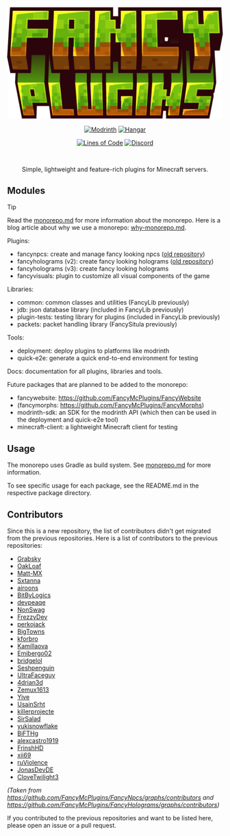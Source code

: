 # 

<div align="center">

![](docs/src/static/fancyplugins-banner.png)

[![Modrinth](https://cdn.jsdelivr.net/npm/@intergrav/devins-badges@3/assets/compact/available/modrinth_vector.svg)](https://modrinth.com/user/Oliver)
[![Hangar](https://cdn.jsdelivr.net/npm/@intergrav/devins-badges@3/assets/compact/available/hangar_vector.svg)](https://hangar.papermc.io/Oliver)

[![Lines of Code](https://tokei.rs/b1/github/fancymcplugins/fancyplugins?category=code)](https://github.com/fancymcplugins/fancyplugins)
[![Discord](https://img.shields.io/discord/899740810956910683?cacheSeconds=3600&logo=discord&logoColor=white&label=%20&labelColor=%235865F2&color=%23707BF4)](https://discord.gg/ZUgYCEJUEx)

<br />

Simple, lightweight and feature-rich plugins for Minecraft servers.

</div>

## Modules

> [!TIP]
> Read the [monorepo.md](docs/src/development-guidelines/monorepo.md) for more information about the monorepo.
> Here is a blog article about why we use a monorepo: [why-monorepo.md](docs/src/blog/why-monorepo.md).

Plugins:
- fancynpcs: create and manage fancy looking npcs ([old repository](https://github.com/FancyMcPlugins/FancyNpcs))
- fancyholograms (v2): create fancy looking holograms ([old repository](https://github.com/FancyMcPlugins/FancyHolograms))
- fancyholograms (v3): create fancy looking holograms
- fancyvisuals: plugin to customize all visual components of the game

Libraries:
- common: common classes and utilities (FancyLib previously)
- jdb: json database library (included in FancyLib previously)
- plugin-tests: testing library for plugins (included in FancyLib previously)
- packets: packet handling library (FancySitula previously)

Tools:
- deployment: deploy plugins to platforms like modrinth
- quick-e2e: generate a quick end-to-end environment for testing

Docs: documentation for all plugins, libraries and tools.

Future packages that are planned to be added to the monorepo:
- fancywebsite: https://github.com/FancyMcPlugins/FancyWebsite
- (fancymorphs: https://github.com/FancyMcPlugins/FancyMorphs)
- modrinth-sdk: an SDK for the modrinth API (which then can be used in the deployment and quick-e2e tool)
- minecraft-client: a lightweight Minecraft client for testing

## Usage

The monorepo uses Gradle as build system. See [monorepo.md](docs/src/development-guidelines/monorepo.md) for more information.

To see specific usage for each package, see the README.md in the respective package directory.

## Contributors

Since this is a new repository, the list of contributors didn't get migrated from the previous repositories.
Here is a list of contributors to the previous repositories:

- [Grabsky](https://github.com/Grabsky)
- [OakLoaf](https://github.com/OakLoaf)
- [Matt-MX](https://github.com/MattMX)
- [Sxtanna](https://github.com/Sxtanna)
- [airoons](https://github.com/airoons)
- [BitByLogics](https://github.com/BitByLogics)
- [devpeaqe](https://github.com/devpeaqe)
- [NonSwag](https://github.com/NonSwag)
- [FrezzyDev](https://github.com/FrezzyDev)
- [perkojack](https://github.com/perkojack)
- [BigTowns](https://github.com/BigTowns)
- [kforbro](https://github.com/kforbro)
- [Kamillaova](https://github.com/Kamillaova)
- [Emibergo02](https://github.com/Emibergo02)
- [bridgelol](https://github.com/bridgelol)
- [Seshpenguin](https://github.com/Seshpenguin)
- [UltraFaceguy](https://github.com/UltraFaceguy)
- [4drian3d](https://github.com/4drian3d)
- [Zemux1613](https://github.com/Zemux1613)
- [Yive](https://github.com/Yive)
- [UsainSrht](https://github.com/UsainSrht)
- [killerprojecte](https://github.com/killerprojecte)
- [SirSalad](https://github.com/SirSalad)
- [yukisnowflake](https://github.com/yukisnowflake)
- [BiFTHg](https://github.com/BiFTHg)
- [alexcastro1919](https://github.com/alexcastro1919)
- [FrinshHD](https://github.com/FrinshHD)
- [xii69](https://github.com/xii69)
- [ruViolence](https://github.com/ruViolence)
- [JonasDevDE](https://github.com/JonasDevDE)
- [CloveTwilight3](https://github.com/CloveTwilight3)

*(Taken from https://github.com/FancyMcPlugins/FancyNpcs/graphs/contributors and https://github.com/FancyMcPlugins/FancyHolograms/graphs/contributors)*

If you contributed to the previous repositories and want to be listed here, please open an issue or a pull request.
